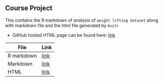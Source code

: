 ## Course Project

This contains the R markdown of analysis of `weight lifting dataset` along with markdown file and the html file generated by `knitr`
- GitHub hosted HTML page can be found here: [link](https://eranda-ihalagedara.github.io/datasciencecoursera/8.Practical%20Machine%20Learning/Project/Performance_Prediction_of_Weight_Lifting_Exercise_Dataset.html) 

| File | Link |
| -- | -- |
| R markdown | [link](https://github.com/eranda-ihalagedara/datasciencecoursera/blob/master/8.Practical%20Machine%20Learning/Project/Performance_Prediction_of_Weight_Lifting_Exercise_Dataset.Rmd) |
| Markdown | [link](https://github.com/eranda-ihalagedara/datasciencecoursera/blob/master/8.Practical%20Machine%20Learning/Project/Performance_Prediction_of_Weight_Lifting_Exercise_Dataset.md) |
| HTML | [link](https://eranda-ihalagedara.github.io/datasciencecoursera/8.Practical%20Machine%20Learning/Project/Performance_Prediction_of_Weight_Lifting_Exercise_Dataset.html) |


